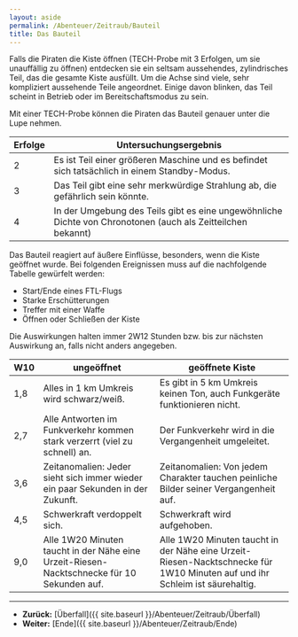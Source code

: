 ```yaml
---
layout: aside
permalink: /Abenteuer/Zeitraub/Bauteil
title: Das Bauteil
---
```




Falls die Piraten die Kiste öffnen (TECH-Probe mit 3 Erfolgen, um sie unauffällig zu öffnen) entdecken sie ein seltsam aussehendes, zylindrisches Teil, das die gesamte Kiste ausfüllt. Um die Achse sind viele, sehr kompliziert aussehende Teile angeordnet. Einige davon blinken, das Teil scheint in Betrieb oder im Bereitschaftsmodus zu sein.

Mit einer TECH-Probe können die Piraten das Bauteil genauer unter die Lupe nehmen.

<table>
<thead>
<tr><th>Erfolge</th><th>Untersuchungsergebnis</th></tr>
</thead>
<tbody>
<tr><td>2</td><td>Es ist Teil einer größeren Maschine und es befindet sich tatsächlich in einem Standby-Modus.</td></tr>
<tr><td>3</td><td>Das Teil gibt eine sehr merkwürdige Strahlung ab, die gefährlich sein könnte.</td></tr>
<tr><td>4</td><td>In der Umgebung des Teils gibt es eine ungewöhnliche Dichte von Chronotonen (auch als Zeitteilchen bekannt)</td></tr>
</tbody>
</table>

Das Bauteil reagiert auf äußere Einflüsse, besonders, wenn die Kiste geöffnet wurde. Bei folgenden Ereignissen muss auf die nachfolgende Tabelle gewürfelt werden:

- Start/Ende eines FTL-Flugs
- Starke Erschütterungen
- Treffer mit einer Waffe
- Öffnen oder Schließen der Kiste

Die Auswirkungen halten immer 2W12 Stunden bzw. bis zur nächsten Auswirkung an, falls nicht anders angegeben.

<table>
<thead>
<tr><th>W10</th><th>ungeöffnet</th><th>geöffnete Kiste</th></tr>
</thead>
<tbody>
<tr><td>1,8</td><td>Alles in 1 km Umkreis wird schwarz/weiß.</td><td>Es gibt in 5 km Umkreis keinen Ton, auch Funkgeräte funktionieren nicht.</td></tr>
<tr><td>2,7</td><td>Alle Antworten im Funkverkehr kommen stark verzerrt (viel zu schnell) an.</td><td>Der Funkverkehr wird in die Vergangenheit umgeleitet.</td></tr>
<tr><td>3,6</td><td>Zeitanomalien: Jeder sieht sich immer wieder ein paar Sekunden in der Zukunft.</td><td>Zeitanomalien: Von jedem Charakter tauchen peinliche Bilder seiner Vergangenheit auf.</td></tr>
<tr><td>4,5</td><td>Schwerkraft verdoppelt sich.</td><td>Schwerkraft wird aufgehoben.</td></tr>
<tr><td>9,0</td><td>Alle 1W20 Minuten taucht in der Nähe eine Urzeit-Riesen-Nacktschnecke für 10 Sekunden auf.</td><td>Alle 1W20 Minuten taucht in der Nähe eine Urzeit-Riesen-Nacktschnecke für 1W10 Minuten auf und ihr Schleim ist säurehaltig.</td></tr>
</tbody>
</table>

***

- **Zurück:** [Überfall]({{ site.baseurl }}/Abenteuer/Zeitraub/Überfall)
- **Weiter:** [Ende]({{ site.baseurl }}/Abenteuer/Zeitraub/Ende)

